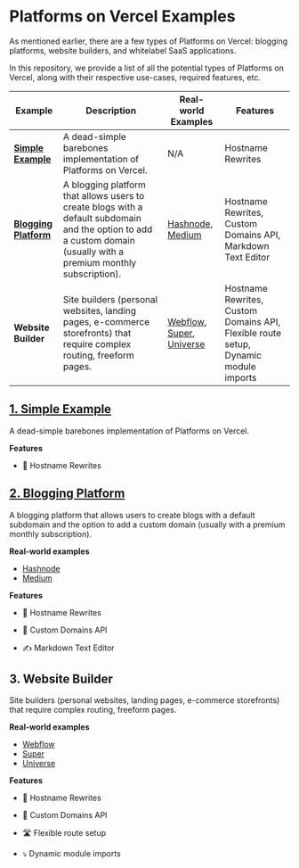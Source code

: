 # Platforms on Vercel Examples

As mentioned earlier, there are a few types of Platforms on Vercel: blogging platforms, website builders, and whitelabel SaaS applications.

In this repository, we provide a list of all the potential types of Platforms on Vercel, along with their respective use-cases, required features, etc.

| Example                                      | Description                                                  | Real-world Examples                                          | Features                                                     |
| -------------------------------------------- | ------------------------------------------------------------ | ------------------------------------------------------------ | ------------------------------------------------------------ |
| **[Simple Example](./simple-example)**       | A dead-simple barebones implementation of Platforms on Vercel. | N/A                                                          | Hostname Rewrites                                            |
| **[Blogging Platform](./blogging-platform)** | A blogging platform that allows users to create blogs with a default subdomain and the option to add a custom domain (usually with a premium monthly subscription). | [Hashnode](https://hashnode.com/),  [Medium](https://medium.com/) | Hostname Rewrites, Custom Domains API, Markdown Text Editor  |
| **Website Builder**                          | Site builders (personal websites, landing pages, e-commerce storefronts) that require complex routing, freeform pages. | [Webflow](https://webflow.com/), [Super](https://super.so/), [Universe](https://onuniverse.com/) | Hostname Rewrites, Custom Domains API, Flexible route setup, Dynamic module imports |

## [1. Simple Example](./simple-example)

A dead-simple barebones implementation of Platforms on Vercel. 

**Features**

- 🔀 Hostname Rewrites

## [2. Blogging Platform](./blogging-platform) 

A blogging platform that allows users to create blogs with a default subdomain and the option to add a custom domain (usually with a premium monthly subscription).

**Real-world examples**

- [Hashnode](https://hashnode.com/)
- [Medium](https://medium.com/)

**Features**

- 🔀 Hostname Rewrites

- 📍 Custom Domains API

- ✍️ Markdown Text Editor

## 3. Website Builder

Site builders (personal websites, landing pages, e-commerce storefronts) that require complex routing, freeform pages.

**Real-world examples**

- [Webflow](https://webflow.com/)
- [Super](https://super.so/)
- [Universe](https://onuniverse.com/)

**Features**

- 🔀 Hostname Rewrites

- 📍 Custom Domains API

- 🛣 Flexible route setup
- ⤵️ Dynamic module imports

